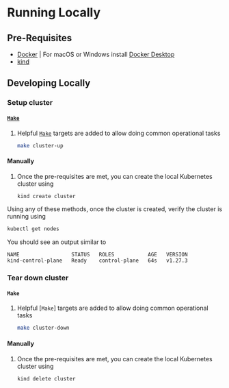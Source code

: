 # Running Locally

## Pre-Requisites

- [Docker](https://docs.docker.com/engine/install/) | For macOS or Windows install [Docker Desktop](https://docs.docker.com/desktop/)
- [kind](https://kind.sigs.k8s.io/docs/user/quick-start/#installation)

## Developing Locally

### Setup cluster

#### [`Make`][1]

1. Helpful [`Make`][1] targets are added to allow doing common operational tasks
    ```sh
    make cluster-up
    ```

#### Manually
1. Once the pre-requisites are met, you can create the local Kubernetes cluster using
    ```sh
    kind create cluster
    ```

Using any of these methods, once the cluster is created, verify the cluster is running using
```sh
kubectl get nodes
```
You should see an output similar to
```
NAME                 STATUS   ROLES           AGE   VERSION
kind-control-plane   Ready    control-plane   64s   v1.27.3
```

### Tear down cluster

#### `Make`

1. Helpful [`Make`] targets are added to allow doing common operational tasks
    ```sh
    make cluster-down
    ```

#### Manually
1. Once the pre-requisites are met, you can create the local Kubernetes cluster using
    ```sh
    kind delete cluster
    ```

[1]: https://www.gnu.org/software/make/

